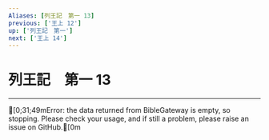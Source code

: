 ```yaml
---
Aliases: [列王記　第一 13]
previous: ['王上 12']
up: ['列王記　第一']
next: ['王上 14']
---
```

# 列王記　第一 13

***
[0;31;49mError: the data returned from BibleGateway is empty, so stopping. Please check your usage, and if still a problem, please raise an issue on GitHub.[0m
